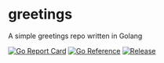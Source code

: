 # greetings
A simple greetings repo written in Golang

[![Go Report Card](https://goreportcard.com/badge/github.com/arunkpatra/greetings?style=flat-square)](https://goreportcard.com/report/github.com/arunkpatra/greetings) [![Go Reference](https://pkg.go.dev/badge/github.com/arunkpatra/greetings.svg)](https://pkg.go.dev/github.com/arunkpatra/greetings) [![Release](https://img.shields.io/github/release/arunkpatra/greetings.svg?style=flat-square)](https://github.com/arunkpatra/greetings/releases/latest)
